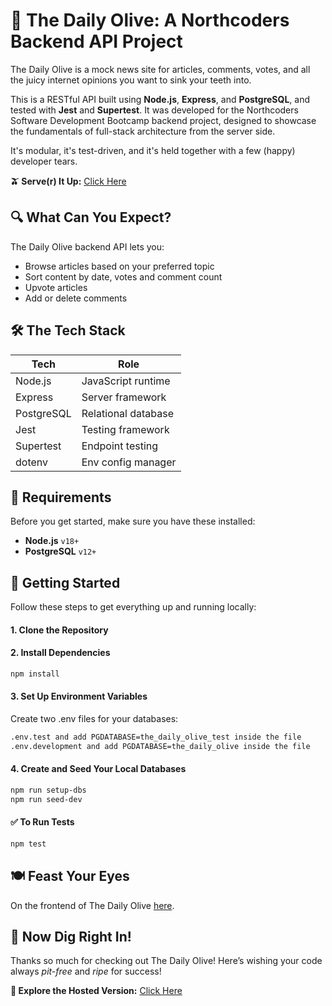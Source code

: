 # 📰 The Daily Olive: A Northcoders Backend API Project

The Daily Olive is a mock news site for articles, comments, votes, and all the juicy internet opinions you want to sink your teeth into.

This is a RESTful API built using **Node.js**, **Express**, and **PostgreSQL**, and tested with **Jest** and **Supertest**. It was developed for the Northcoders Software Development Bootcamp backend project, designed to showcase the fundamentals of full-stack architecture from the server side.

It's modular, it's test-driven, and it's held together with a few (happy) developer tears.

**🫒 Serve(r) It Up:** [Click Here](https://the-daily-olive.onrender.com/api)

## 🔍 What Can You Expect?

The Daily Olive backend API lets you:

- Browse articles based on your preferred topic
- Sort content by date, votes and comment count  
- Upvote articles
- Add or delete comments

## 🛠 The Tech Stack

| Tech        | Role                          |
|-------------|-------------------------------|
| Node.js     | JavaScript runtime            |
| Express     | Server framework              |
| PostgreSQL  | Relational database           |
| Jest        | Testing framework             |
| Supertest   | Endpoint testing              |
| dotenv      | Env config manager            |

## 📌 Requirements

Before you get started, make sure you have these installed:

- **Node.js** `v18+`
- **PostgreSQL** `v12+`

## 🚀 Getting Started

Follow these steps to get everything up and running locally:

#### 1. Clone the Repository

#### 2. Install Dependencies

```bash
npm install
```

#### 3. Set Up Environment Variables

Create two .env files for your databases:

```bash
.env.test and add PGDATABASE=the_daily_olive_test inside the file
.env.development and add PGDATABASE=the_daily_olive inside the file
```

#### 4. Create and Seed Your Local Databases

```bash
npm run setup-dbs
npm run seed-dev
```

#### ✅ To Run Tests

```bash
npm test
```

## 🍽️ Feast Your Eyes

On the frontend of The Daily Olive [here](https://the-daily-olive.netlify.app).

## 🎉 Now Dig Right In!

Thanks so much for checking out The Daily Olive! Here’s wishing your code always _pit-free_ and _ripe_ for success!

**📍 Explore the Hosted Version:** [Click Here](https://the-daily-olive.onrender.com/api)
